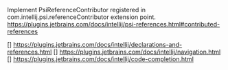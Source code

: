 Implement PsiReferenceContributor registered in com.intellij.psi.referenceContributor extension point.
https://plugins.jetbrains.com/docs/intellij/psi-references.html#contributed-references

[] https://plugins.jetbrains.com/docs/intellij/declarations-and-references.html
[] https://plugins.jetbrains.com/docs/intellij/navigation.html
[] https://plugins.jetbrains.com/docs/intellij/code-completion.html
